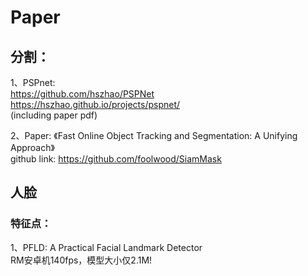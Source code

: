# Paper
## 分割：
1、PSPnet:  
https://github.com/hszhao/PSPNet  
https://hszhao.github.io/projects/pspnet/  
(including paper pdf)  


2、Paper: 《Fast Online Object Tracking and Segmentation: A Unifying Approach》  
github link: https://github.com/foolwood/SiamMask  


## 人脸
### 特征点：
1、PFLD: A Practical Facial Landmark Detector  
RM安卓机140fps，模型大小仅2.1M!  

